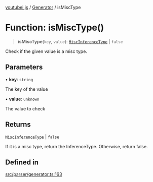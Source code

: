 [youtubei.js](../../../README.md) / [Generator](../README.md) / isMiscType

# Function: isMiscType()

> **isMiscType**(`key`, `value`): [`MiscInferenceType`](../type-aliases/MiscInferenceType.md) \| `false`

Check if the given value is a misc type.

## Parameters

• **key**: `string`

The key of the value

• **value**: `unknown`

The value to check

## Returns

[`MiscInferenceType`](../type-aliases/MiscInferenceType.md) \| `false`

If it is a misc type, return the InferenceType. Otherwise, return false.

## Defined in

[src/parser/generator.ts:163](https://github.com/LuanRT/YouTube.js/blob/cf09f7bab14fcca99e1f3ae428c7337fea58cfa5/src/parser/generator.ts#L163)
